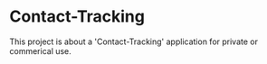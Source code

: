 # Contact-Tracking
This project is about a 'Contact-Tracking' application for  private or commerical use. 
